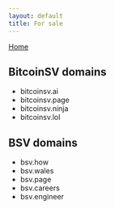 ```yaml
---
layout: default
title: For sale
---
```


[Home](/)

## BitcoinSV domains

- bitcoinsv.ai
- bitcoinsv.page
- bitcoinsv.ninja
- bitcoinsv.lol

## BSV domains

- bsv.how
- bsv.wales
- bsv.page
- bsv.careers
- bsv.engineer
